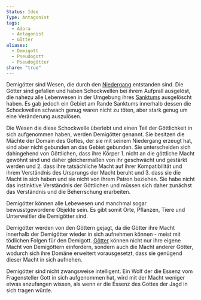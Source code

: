 ```yaml
---
Status: Idee
Type: Antagonist
tags:
  - Adora
  - Antagonist
  - Götter
aliases:
  - Demigott
  - Pseudogott
  - Pseudogötter
share: "true"
---
```

Demigötter sind Wesen, die durch den [Niedergang](../../Geschichte%20von%20Adora/Der%20Niedergang.md) entstanden sind. Die Götter sind gefallen und haben Schockwellen bei ihrem Aufprall ausgelöst, die nahezu alle Lebenwesen in der Umgebung ihres [Sanktums](../../G%C3%B6tter/Das%20Sanktum.md) ausgelöscht haben. Es gab jedoch ein Gebiet am Rande Sanktums innerhalb dessen die Schockwellen schwach genug waren nicht zu töten, aber stark genug um eine Veränderung auszulösen. 

Die Wesen die diese Schockwelle überlebt und einen Teil der Göttlichkeit in sich aufgenommen haben, werden Demigötter genannt. Sie besitzen die Mächte der Domain des Gottes, der sie mit seinem Niedergang erzeugt hat, sind aber nicht gebunden an das Gebiet gebunden. Sie unterscheiden sich dahingehend von Göttlichen, dass ihre Körper 1. nicht an die göttliche Macht gewöhnt sind und daher gleichermaßen von ihr geschwächt und gestärkt werden und 2. dass ihre tatsächliche Macht auf ihrer Kompatibilität und ihrem Verständnis des Ursprungs der Macht beruht und 3. dass sie die Macht in sich haben und sie nicht von ihrem Patron beziehen. Sie habe nicht das instinktive Verständnis der Göttlichen und müssen sich daher zunächst das Verständnis und die Beherrschung erarbeiten. 

Demigötter können alle Lebewesen und manchmal sogar bewusstgewordene Objekte sein. Es gibt somit Orte, Pflanzen, Tiere und Unterweltler die Demigötter sind. 


Demigötter werden von den Göttern gejagt, da die Götter ihre Macht innerhalb der Demigötter wieder in sich aufnehmen können - meist mit tödlichen Folgen für den Demigott. 
[Götter](../../../../G%C3%B6tter.md) können nicht nur ihre eigene Macht von Demigöttern einfordern, sondern auch die Macht anderer Götter, wodurch sich ihre Domäne erweitert vorausgesetzt, dass sie genügend dieser Macht in sich aufnehen. 

Demigötter sind nicht zwangsweise intelligent. Ein Wolf der die Essenz vom Fragensteller Gott in sich aufgenommen hat, wird mit der Macht weniger etwas anzufangen wissen, als wenn er die Essenz des Gottes der Jagd in sich tragen würde. 